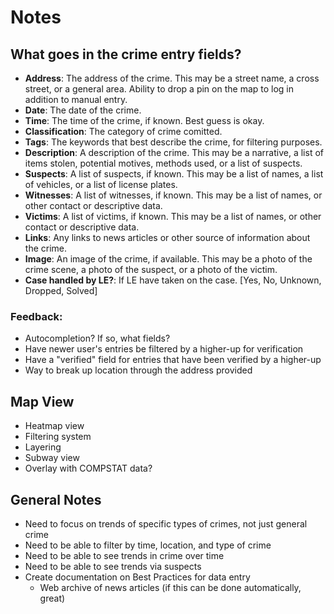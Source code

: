 # Notes

## What goes in the crime entry fields?
- **Address**: The address of the crime. This may be a street name, a cross street, or a general area. Ability to drop a pin on the map to log in addition to manual entry.
- **Date**: The date of the crime.
- **Time**: The time of the crime, if known. Best guess is okay.
- **Classification**: The category of crime comitted.
- **Tags**: The keywords that best describe the crime, for filtering purposes.
- **Description**: A description of the crime. This may be a narrative, a list of items stolen, potential motives, methods used, or a list of suspects.
- **Suspects**: A list of suspects, if known. This may be a list of names, a list of vehicles, or a list of license plates.
- **Witnesses**: A list of witnesses, if known. This may be a list of names, or other contact or descriptive data.
- **Victims**: A list of victims, if known. This may be a list of names, or other contact or descriptive data.
- **Links**: Any links to news articles or other source of information about the crime.
- **Image**: An image of the crime, if available. This may be a photo of the crime scene, a photo of the suspect, or a photo of the victim.
- **Case handled by LE?**: If LE have taken on the case. [Yes, No, Unknown, Dropped, Solved]

### Feedback:
- Autocompletion? If so, what fields?
- Have newer user's entries be filtered by a higher-up for verification
- Have a "verified" field for entries that have been verified by a higher-up
- Way to break up location through the address provided


## Map View
- Heatmap view
- Filtering system
- Layering
- Subway view
- Overlay with COMPSTAT data?


## General Notes
- Need to focus on trends of specific types of crimes, not just general crime
- Need to be able to filter by time, location, and type of crime
- Need to be able to see trends in crime over time
- Need to be able to see trends via suspects
- Create documentation on Best Practices for data entry
  - Web archive of news articles (if this can be done automatically, great)